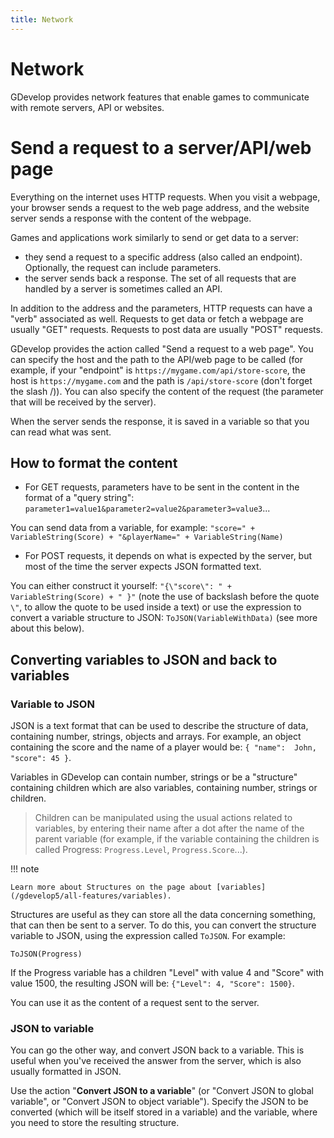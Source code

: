 ```yaml
---
title: Network
---
```

# Network

GDevelop provides network features that enable games to communicate with remote servers, API or websites.

# Send a request to a server/API/web page

Everything on the internet uses HTTP requests. When you visit a webpage, your browser sends a request to the web page address, and the website server sends a response with the content of the webpage.

Games and applications work similarly to send or get data to a server: 

  * they send a request to a specific address (also called an endpoint). Optionally, the request can include parameters.
  * the server sends back a response. The set of all requests that are handled by a server is sometimes called an API.

In addition to the address and the parameters, HTTP requests can have a "verb" associated as well.  Requests to get data or fetch a webpage are usually "GET" requests. Requests to post data are usually "POST" requests.

GDevelop provides the action called "Send a request to a web page". You can specify the host and the path to the API/web page to be called (for example, if your "endpoint" is `https://mygame.com/api/store-score`, the host is `https://mygame.com` and the path is `/api/store-score` (don't forget the slash /)). You can also specify the content of the request (the parameter that will be received by the server).

When the server sends the response, it is saved in a variable so that you can read what was sent.

## How to format the content

* For GET requests, parameters have to be sent in the content in the format of a "query string":
`parameter1=value1&parameter2=value2&parameter3=value3`...

You can send data from a variable, for example:
`"score=" + VariableString(Score) + "&playerName=" + VariableString(Name)`

* For POST requests, it depends on what is expected by the server, but most of the time the server expects JSON formatted text. 

You can either construct it yourself:
`"{\"score\": " + VariableString(Score) + " }"` (note the use of backslash before the quote `\"`, to allow the quote to be used inside a text) or use the expression to convert a variable structure to JSON: `ToJSON(VariableWithData)` (see more about this below).

## Converting variables to JSON and back to variables

### Variable to JSON

JSON is a text format that can be used to describe the structure of data, containing number, strings, objects and arrays.
For example, an object containing the score and the name of a player would be: `{ "name":  John, "score": 45 }`.

Variables in GDevelop can contain number, strings or be a "structure" containing children which are also variables, containing number, strings or children.

> Children can be manipulated using the usual actions related to variables, by entering their name after a dot after the name of the parent variable (for example, if the variable containing the children is called Progress: `Progress.Level`, `Progress.Score`...). 

!!! note

    Learn more about Structures on the page about [variables](/gdevelop5/all-features/variables).

Structures are useful as they can store all the data concerning something, that can then be sent to a server. To do this, you can convert the structure variable to JSON, using the expression called `ToJSON`. For example:

```
ToJSON(Progress)
```

If the Progress variable has a children "Level" with value 4 and "Score" with value 1500, the resulting JSON will be: `{"Level": 4, "Score": 1500}`.

You can use it as the content of a request sent to the server.

### JSON to variable

You can go the other way, and convert JSON back to a variable. This is useful when you've received the answer from the server, which is also usually formatted in JSON.

Use the action "**Convert JSON to a variable**" (or "Convert JSON to global variable", or "Convert JSON to object variable"). Specify the JSON to be converted (which will be itself stored in a variable) and the variable, where you need to store the resulting structure.